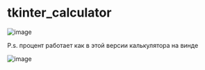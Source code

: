 # tkinter_calculator
![image](https://github.com/MbNextT1me/tkinter_calculator/assets/70710273/f86422de-649c-4664-b5cf-cef5c0a87b01)


P.s. процент работает как в этой версии калькулятора на винде


![image](https://github.com/MbNextT1me/tkinter_calculator/assets/70710273/768ce36b-7f48-49a6-997d-0603f1bb3e44)
